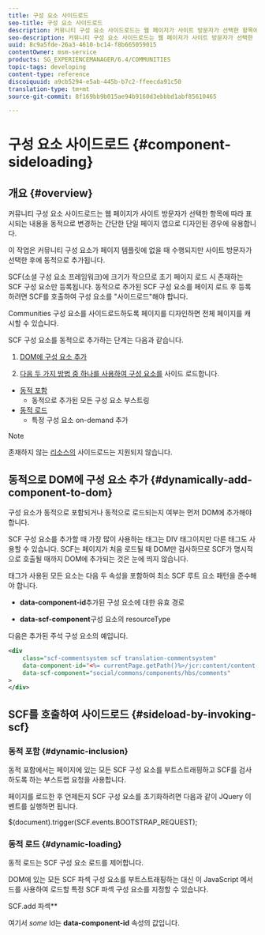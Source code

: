 ```yaml
---
title: 구성 요소 사이드로드
seo-title: 구성 요소 사이드로드
description: 커뮤니티 구성 요소 사이드로드는 웹 페이지가 사이트 방문자가 선택한 항목에 따라 표시되는 내용을 동적으로 변경하는 간단한 단일 페이지 앱으로 디자인된 경우에 유용합니다
seo-description: 커뮤니티 구성 요소 사이드로드는 웹 페이지가 사이트 방문자가 선택한 항목에 따라 표시되는 내용을 동적으로 변경하는 간단한 단일 페이지 앱으로 디자인된 경우에 유용합니다
uuid: 8c9a5fde-26a3-4610-bc14-f8b665059015
contentOwner: msm-service
products: SG_EXPERIENCEMANAGER/6.4/COMMUNITIES
topic-tags: developing
content-type: reference
discoiquuid: a9cb5294-e5ab-445b-b7c2-ffeecda91c50
translation-type: tm+mt
source-git-commit: 8f169bb9b015ae94b9160d3ebbbd1abf85610465

---
```



# 구성 요소 사이드로드 {#component-sideloading}

## 개요 {#overview}

커뮤니티 구성 요소 사이드로드는 웹 페이지가 사이트 방문자가 선택한 항목에 따라 표시되는 내용을 동적으로 변경하는 간단한 단일 페이지 앱으로 디자인된 경우에 유용합니다.

이 작업은 커뮤니티 구성 요소가 페이지 템플릿에 없을 때 수행되지만 사이트 방문자가 선택한 후에 동적으로 추가됩니다.

SCF(소셜 구성 요소 프레임워크)에 크기가 작으므로 초기 페이지 로드 시 존재하는 SCF 구성 요소만 등록됩니다. 동적으로 추가된 SCF 구성 요소를 페이지 로드 후 등록하려면 SCF를 호출하여 구성 요소를 &quot;사이드로드&quot;해야 합니다.

Communities 구성 요소를 사이드로드하도록 페이지를 디자인하면 전체 페이지를 캐시할 수 있습니다.

SCF 구성 요소를 동적으로 추가하는 단계는 다음과 같습니다.

1. [DOM에 구성 요소 추가](#dynamically-add-component-to-dom)

1. [다음 두 가지 방법 중 하나를 사용하여 구성 요소를](#sideload-by-invoking-scf) 사이드 로드합니다.

* [동적 포함](#dynamic-inclusion)
   * 동적으로 추가된 모든 구성 요소 부스트링
* [동적 로드](#dynamic-loading)
   * 특정 구성 요소 on-demand 추가

>[!NOTE]
>
>존재하지 않는 [리소스의](scf.md#add-or-include-a-communities-component) 사이드로드는 지원되지 않습니다.

## 동적으로 DOM에 구성 요소 추가 {#dynamically-add-component-to-dom}

구성 요소가 동적으로 포함되거나 동적으로 로드되는지 여부는 먼저 DOM에 추가해야 합니다.

SCF 구성 요소를 추가할 때 가장 많이 사용하는 태그는 DIV 태그이지만 다른 태그도 사용할 수 있습니다. SCF는 페이지가 처음 로드될 때 DOM만 검사하므로 SCF가 명시적으로 호출될 때까지 DOM에 추가되는 것은 눈에 띄지 않습니다.

태그가 사용된 모든 요소는 다음 두 속성을 포함하여 최소 SCF 루트 요소 패턴을 준수해야 합니다.

* **data-component-id**&#x200B;추가된 구성 요소에 대한 유효 경로

* **data-scf-component**&#x200B;구성 요소의 resourceType

다음은 추가된 주석 구성 요소의 예입니다.

```xml
<div
    class="scf-commentsystem scf translation-commentsystem" 
    data-component-id="<%= currentPage.getPath()%>/jcr:content/content-left/comments"
    data-scf-component="social/commons/components/hbs/comments"
>
</div>
```

## SCF를 호출하여 사이드로드 {#sideload-by-invoking-scf}

### 동적 포함 {#dynamic-inclusion}

동적 포함에서는 페이지에 있는 모든 SCF 구성 요소를 부트스트래핑하고 SCF를 검사하도록 하는 부스트랩 요청을 사용합니다.

페이지를 로드한 후 언제든지 SCF 구성 요소를 초기화하려면 다음과 같이 JQuery 이벤트를 실행하면 됩니다.

$(document).trigger(SCF.events.BOOTSTRAP_REQUEST);

### 동적 로드 {#dynamic-loading}

동적 로드는 SCF 구성 요소 로드를 제어합니다.

DOM에 있는 모든 SCF 파섹 구성 요소를 부트스트래핑하는 대신 이 JavaScript 메서드를 사용하여 로드할 특정 SCF 파섹 구성 요소를 지정할 수 있습니다.

SCF.add 파섹&#x200B;**

여기서 *some* Id는 **data-component-id** 속성의 값입니다.

